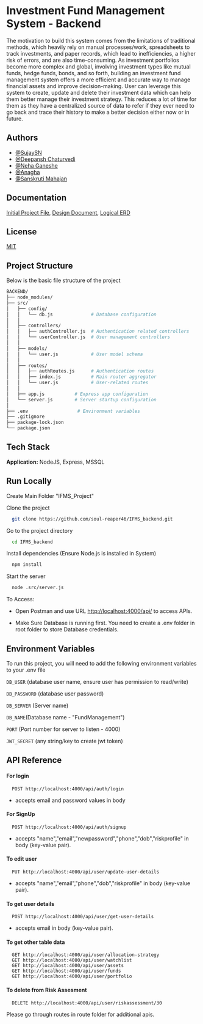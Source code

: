 
# Investment Fund Management System - Backend

The motivation to build this system comes from the limitations of traditional methods, which
heavily rely on manual processes/work, spreadsheets to track investments, and paper
records, which lead to inefficiencies, a higher risk of errors, and are also time-consuming. As
investment portfolios become more complex and global, involving investment types like
mutual funds, hedge funds, bonds, and so forth, building an investment fund management
system offers a more efficient and accurate way to manage financial assets and improve
decision-making. User can leverage this system to create, update and delete their investment
data which can help them better manage their investment strategy. This reduces a lot of time
for them as they have a centralized source of data to refer if they ever need to go back and
trace their history to make a better decision either now or in future.
## Authors

- [@SujaySN](https://github.com/soul-reaper46)
- [@Deepansh Chaturvedi](https://github.com/DeepanshChaturvedi)
- [@Neha Ganeshe](https://github.com/SachinShet73)
- [@Anagha](https://github.com/anaghagodbole)
- [@Sanskruti Mahajan](https://github.com/Msanskruti)

## Documentation

[Initial Project File,](https://github.com/neha-ganeshe4/DMDD_Project/blob/main/DMDD%20Project%20Topic%20and%20Objectives.pdf)
[Design Document,](https://github.com/neha-ganeshe4/DMDD_Project/blob/main/DMDD%20P2.pdf)
[Logical ERD](https://github.com/neha-ganeshe4/DMDD_Project/blob/main/P3.pdf)



## License

[MIT](https://choosealicense.com/licenses/mit/)


## Project Structure

Below is the basic file structure of the project 

```bash
BACKEND/
├── node_modules/           
├── src/                   
│   ├── config/           
│   │   └── db.js              # Database configuration
│   │
│   ├── controllers/      
│   │   ├── authController.js  # Authentication related controllers
│   │   └── userController.js  # User management controllers
│   │
│   ├── models/          
│   │   └── user.js            # User model schema
│   │
│   ├── routes/          
│   │   ├── authRoutes.js      # Authentication routes
│   │   ├── index.js           # Main router aggregator
│   │   └── user.js            # User-related routes
│   │
│   ├── app.js           # Express app configuration
│   └── server.js        # Server startup configuration
│
├── .env                  # Environment variables
├── .gitignore           
├── package-lock.json    
└── package.json         
```
    
## Tech Stack

**Application:** NodeJS, Express, MSSQL


## Run Locally

Create Main Folder "IFMS_Project"

Clone the project

```bash
  git clone https://github.com/soul-reaper46/IFMS_backend.git
```

Go to the project directory

```bash
  cd IFMS_backend
```

Install dependencies (Ensure Node.js is installed in System)

```bash
  npm install
```

Start the server

```bash
  node .src/server.js
```

To Access:

* Open Postman and use URL [http://localhost:4000/api/](http://localhost:4000/api/) to access APIs.


* Make Sure Database is running first. You need to create a .env folder in root folder to store Database credentials.


## Environment Variables

To run this project, you will need to add the following environment variables to your .env file

`DB_USER` (database user name, ensure user has permission to read/write)

`DB_PASSWORD` (database user password)

`DB_SERVER` (Server name)

`DB_NAME`(Database name - "FundManagement")

`PORT` (Port number for server to listen - 4000)

`JWT_SECRET` (any string/key to create jwt token)


## API Reference

#### For login

```http
  POST http://localhost:4000/api/auth/login
```

* accepts email and password values in body 

#### For SignUp

```http
  POST http://localhost:4000/api/auth/signup
```

* accepts "name","email","newpassword","phone","dob","riskprofile" in body (key-value pair).

#### To edit user

```http
  PUT http://localhost:4000/api/user/update-user-details
```
* accepts "name","email","phone","dob","riskprofile" in body (key-value pair).

#### To get user details

```http
  POST http://localhost:4000/api/user/get-user-details
```

* accepts email in body (key-value pair).

#### To get other table data
```http
  GET http://localhost:4000/api/user/allocation-strategy
  GET http://localhost:4000/api/user/watchlist
  GET http://localhost:4000/api/user/assets
  GET http://localhost:4000/api/user/funds
  GET http://localhost:4000/api/user/portfolio
```

#### To delete from Risk Assesment

```http
  DELETE http://localhost:4000/api/user/riskassessment/30
```

Please go through routes in route folder for additional apis.